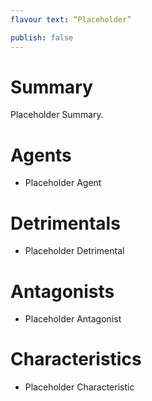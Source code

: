 ```yaml
---
flavour text: “Placeholder”

publish: false
---
```

# Summary
Placeholder Summary.

# Agents
- Placeholder Agent

# Detrimentals
- Placeholder Detrimental

# Antagonists
- Placeholder Antagonist

# Characteristics
- Placeholder Characteristic